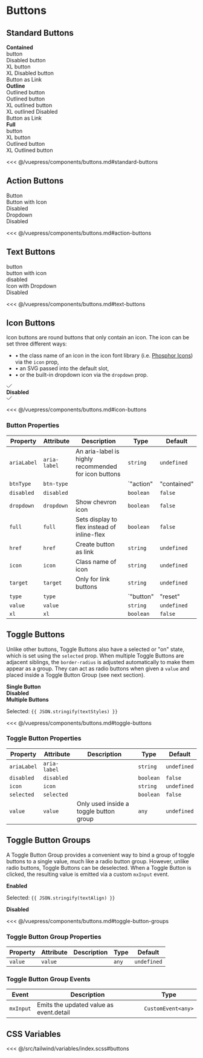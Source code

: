 # Buttons

## Standard Buttons

<!-- #region standard-buttons -->
<section class="mds">
  <div class="flex flex-row flex-nowrap justify-between mt-10">
    <div style="width: 47%;">
      <strong>Contained</strong>
      <div class="my-20">
        <mx-button>button</mx-button>
      </div>
      <div class="my-20">
        <mx-button disabled>Disabled button</mx-button>
      </div>
      <div class="my-20">
        <mx-button xl>XL button</mx-button>
      </div>
      <div class="my-20">
        <mx-button disabled xl>XL Disabled button</mx-button>
      </div>
       <div class="my-20">
        <mx-button href="https://google.com" target="_blank">Button as Link</mx-button>
      </div>
    </div>
    <div style="width: 47%;">
      <strong>Outline</strong>
      <div class="my-20">
        <mx-button btn-type="outlined">Outlined button</mx-button>
      </div>
      <div class="my-20">
        <mx-button btn-type="outlined" disabled>Outlined button</mx-button>
      </div>
      <div class="my-20">
        <mx-button btn-type="outlined" xl>XL outlined button</mx-button>
      </div>
      <div class="my-20">
        <mx-button btn-type="outlined" disabled xl>XL outlined Disabled</mx-button>
      </div>
      <div class="my-20">
        <mx-button btn-type="outlined" href="https://google.com" target="_blank">Button as Link</mx-button>
      </div>
    </div>
  </div>
  <div>
    <strong>Full</strong>
    <div class="my-20">
      <mx-button full>button</mx-button>
    </div>
    <div class="my-20">
      <mx-button xl full>XL button</mx-button>
    </div>
    <div class="my-20">
      <mx-button btn-type="outlined" full>Outlined button</mx-button>
    </div>
    <div class="my-20">
      <mx-button btn-type="outlined" full xl>XL Outlined button</mx-button>
    </div>
  </div>
</section>
<!-- #endregion standard-buttons -->

<<< @/vuepress/components/buttons.md#standard-buttons

## Action Buttons

<!-- #region action-buttons -->
<section class="mds">
  <div class="my-20">
    <mx-button btn-type="action">Button</mx-button>
  </div>
  <div class="my-20">
    <mx-button btn-type="action" icon="ph-apple-logo">Button with Icon</mx-button>
  </div>
  <div class="my-20">
    <mx-button btn-type="action" disabled>Disabled</mx-button>
  </div>
  <div class="my-20">
    <mx-button btn-type="action" dropdown>Dropdown</mx-button>
  </div>
  <div class="my-20">
    <mx-button btn-type="action" dropdown disabled>Disabled</mx-button>
  </div>
</section>
<!-- #endregion action-buttons -->

<<< @/vuepress/components/buttons.md#action-buttons

## Text Buttons

<!-- #region text-buttons -->
<section class="mds">
  <div class="my-20">
    <mx-button btn-type="text">button</mx-button>
  </div>
  <div class="my-20">
    <mx-button btn-type="text" icon="ph-apple-logo">button with icon</mx-button>
  </div>
  <div class="my-20">
    <mx-button btn-type="text" disabled>disabled</mx-button>
  </div>
  <div class="my-20">
    <mx-button btn-type="text" icon="ph-apple-logo" dropdown>Icon with Dropdown</mx-button>
  </div>
  <div class="my-20">
    <mx-button btn-type="text" icon="ph-apple-logo" dropdown disabled>Disabled</mx-button>
  </div>
</section>
<!-- #endregion text-buttons -->

<<< @/vuepress/components/buttons.md#text-buttons

## Icon Buttons

Icon buttons are round buttons that only contain an icon. The icon can be set three different ways:

- &bull; the class name of an icon in the icon font library (i.e. [Phosphor Icons](/getting-started.html#phosphor-icons)) via the `icon` prop,
- &bull; an SVG passed into the default slot,
- &bull; or the built-in dropdown icon via the `dropdown` prop.

<!-- #region icon-buttons -->
<section class="mds">
  <div class="mt-5">
    <div>
      <div class="flex my-20 items-center">
        <mx-button btn-type="icon" icon="ph-thumbs-up"></mx-button>
        <mx-button btn-type="icon" icon="ph-heart"></mx-button>
        <mx-button btn-type="icon" icon="ph-x"></mx-button>
        <mx-button btn-type="icon">
          <svg viewBox="0 0 15 15" fill="none" xmlns="http://www.w3.org/2000/svg" width="15" height="15"><path d="M1 7l4.5 4.5L14 3" stroke="currentColor" stroke-linecap="square"></path></svg>
        </mx-button>
        <mx-button btn-type="icon" dropdown></mx-button>
      </div>
    </div>
    <div>
      <strong>Disabled</strong>
      <div class="flex my-20 items-center">
        <mx-button btn-type="icon" icon="ph-thumbs-up" disabled></mx-button>
        <mx-button btn-type="icon" icon="ph-heart" disabled></mx-button>
        <mx-button btn-type="icon" icon="ph-x" disabled></mx-button>
        <mx-button btn-type="icon" disabled>
          <svg viewBox="0 0 15 15" fill="none" xmlns="http://www.w3.org/2000/svg" width="15" height="15"><path d="M1 7l4.5 4.5L14 3" stroke="currentColor" stroke-linecap="square"></path></svg>
        </mx-button>
        <mx-button btn-type="icon" dropdown disabled></mx-button>
      </div>
    </div>

  </div>
</section>
<!-- #endregion icon-buttons -->

<<< @/vuepress/components/buttons.md#icon-buttons

### Button Properties

| Property    | Attribute    | Description                                          | Type                                                    | Default       |
| ----------- | ------------ | ---------------------------------------------------- | ------------------------------------------------------- | ------------- |
| `ariaLabel` | `aria-label` | An aria-label is highly recommended for icon buttons | `string`                                                | `undefined`   |
| `btnType`   | `btn-type`   |                                                      | `"action" | "contained" | "icon" | "outlined" | "text"` | `'contained'` |
| `disabled`  | `disabled`   |                                                      | `boolean`                                               | `false`       |
| `dropdown`  | `dropdown`   | Show chevron icon                                    | `boolean`                                               | `false`       |
| `full`      | `full`       | Sets display to flex instead of inline-flex          | `boolean`                                               | `false`       |
| `href`      | `href`       | Create button as link                                | `string`                                                | `undefined`   |
| `icon`      | `icon`       | Class name of icon                                   | `string`                                                | `undefined`   |
| `target`    | `target`     | Only for link buttons                                | `string`                                                | `undefined`   |
| `type`      | `type`       |                                                      | `"button" | "reset" | "submit"`                         | `'button'`    |
| `value`     | `value`      |                                                      | `string`                                                | `undefined`   |
| `xl`        | `xl`         |                                                      | `boolean`                                               | `false`       |

## Toggle Buttons

Unlike other buttons, Toggle Buttons also have a selected or "on" state, which is set using the <code>selected</code> prop.
When multiple Toggle Buttons are adjacent siblings, the <code>border-radius</code> is adjusted automatically to make them
appear as a group. They can act as radio buttons when given a <code>value</code> and placed inside a Toggle Button Group (see next section).

<!-- #region toggle-buttons -->
<section class="mds">
  <div class="mt-5 grid grid-cols-1 lg:grid-cols-2">
    <div>
      <strong>Single Button</strong>
      <div class="my-20">
        <mx-toggle-button  icon="ph-microphone-slash" :selected="isMuted" @click="isMuted = !isMuted" />
      </div>
    </div>
    <div>
      <strong>Disabled</strong>
      <div class="my-20">
        <mx-toggle-button  icon="ph-heart" disabled />
      </div>
    </div>
    <div>
      <strong>Multiple Buttons</strong>
      <div class="flex my-20">
        <mx-toggle-button icon="ph-text-bolder" :selected="hasStyle('bold')" @click="toggleStyle('bold')" />
        <mx-toggle-button icon="ph-text-italic" :selected="hasStyle('italic')" @click="toggleStyle('italic')" />
        <mx-toggle-button icon="ph-text-underline" :selected="hasStyle('underline')" @click="toggleStyle('underline')" />
      </div>
      <p class="my-20">Selected: <code>{{ JSON.stringify(textStyles) }}</code></p>
    </div>
  </div>
  </div>
</section>
<!-- #endregion toggle-buttons -->

<<< @/vuepress/components/buttons.md#toggle-buttons

### Toggle Button Properties

| Property    | Attribute    | Description                            | Type      | Default     |
| ----------- | ------------ | -------------------------------------- | --------- | ----------- |
| `ariaLabel` | `aria-label` |                                        | `string`  | `undefined` |
| `disabled`  | `disabled`   |                                        | `boolean` | `false`     |
| `icon`      | `icon`       |                                        | `string`  | `undefined` |
| `selected`  | `selected`   |                                        | `boolean` | `false`     |
| `value`     | `value`      | Only used inside a toggle button group | `any`     | `undefined` |

## Toggle Button Groups

A Toggle Button Group provides a convenient way to bind a group of toggle buttons to a single value, much like a radio button group.
However, unlike radio buttons, Toggle Buttons can be deselected. When a Toggle Button is clicked, the resulting value is
emitted via a custom <code>mxInput</code> event.

<!-- #region toggle-button-groups -->
<section class="mds">
  <div class="mt-5 grid grid-cols-1 lg:grid-cols-2">
    <div>
      <strong>Enabled</strong>
      <div class="my-20">
        <mx-toggle-button-group :value="textAlign" @mxInput="e => textAlign = e.detail">
          <mx-toggle-button icon="ph-text-align-left" value="left" />
          <mx-toggle-button icon="ph-text-align-center" value="center" />
          <mx-toggle-button icon="ph-text-align-right" value="right" />
        </mx-toggle-button-group>
      </div>
      <p class="my-20">Selected: <code>{{ JSON.stringify(textAlign) }}</code></p>
    </div>
    <div>
      <strong>Disabled</strong>
      <div class="my-20">
        <mx-toggle-button-group :value="textAlign" @mxInput="e => textAlign = e.detail">
          <mx-toggle-button icon="ph-text-align-left" value="left" disabled />
          <mx-toggle-button icon="ph-text-align-center" value="center" disabled />
          <mx-toggle-button icon="ph-text-align-right" value="right" disabled />
        </mx-toggle-button-group>
      </div>
    </div>
  </div>
  </div>
</section>
<!-- #endregion toggle-button-groups -->

<<< @/vuepress/components/buttons.md#toggle-button-groups

### Toggle Button Group Properties

| Property | Attribute | Description | Type  | Default     |
| -------- | --------- | ----------- | ----- | ----------- |
| `value`  | `value`   |             | `any` | `undefined` |

### Toggle Button Group Events

| Event     | Description                             | Type               |
| --------- | --------------------------------------- | ------------------ |
| `mxInput` | Emits the updated value as event.detail | `CustomEvent<any>` |

## CSS Variables

<<< @/src/tailwind/variables/index.scss#buttons

<script>
export default {
  data() {
    return {
      isMuted: false,
      textAlign: 'left',
      textStyles: ['underline', 'italic']
    }
  },
  methods: {
    hasStyle(value) {
      return this.textStyles.includes(value)
    },
    toggleStyle(value) {
      if (this.textStyles.includes(value)) this.textStyles = this.textStyles.filter(s => s !== value)
      else this.textStyles = [ ...this.textStyles, value]
    },
  }
}
</script>
